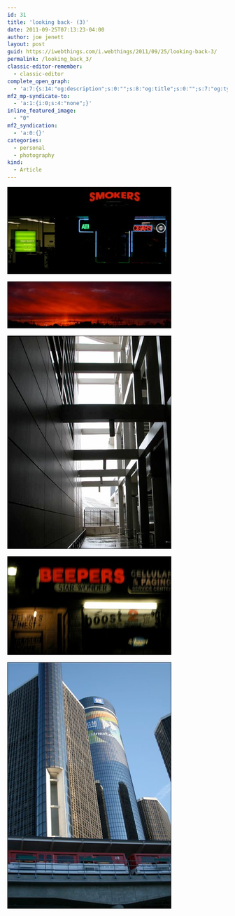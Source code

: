 ```yaml
---
id: 31
title: 'looking back- (3)'
date: 2011-09-25T07:13:23-04:00
author: joe jenett
layout: post
guid: https://iwebthings.com/i.webthings/2011/09/25/looking-back-3/
permalink: /looking_back_3/
classic-editor-remember:
  - classic-editor
complete_open_graph:
  - 'a:7:{s:14:"og:description";s:0:"";s:8:"og:title";s:0:"";s:7:"og:type";s:0:"";s:12:"twitter:card";s:7:"summary";s:15:"twitter:creator";s:0:"";s:19:"twitter:description";s:0:"";s:8:"og:image";s:0:"";}'
mf2_mp-syndicate-to:
  - 'a:1:{i:0;s:4:"none";}'
inline_featured_image:
  - "0"
mf2_syndication:
  - 'a:0:{}'
categories:
  - personal
  - photography
kind:
  - Article
---
```

[<img style="border: none;" src="/images/smokers_375.jpg" alt="smokers" />](http://jenett.org/photo/?p=image/smokers "smokers")

[<img style="border: none;" src="/images/road_dreams_3_375.jpg" alt="ad wall (2)" />](http://jenett.org/photo/?p=image/road_dreams_3 "road dreams (3)")

[<img style="border: none;" src="/images/terminal_darkness_375.jpg" alt="skyform (40)" />](http://jenett.org/photo/?p=image/terminal_darkness "terminal darkness")

[<img style="border: none;" src="/images/beepers_375.jpg" alt="beepers" />](http://jenett.org/photo/?p=image/beepers "beepers")

[<img style="border: none;" src="/images/in_the_d_2_375.jpg" alt="in the d (2)" />](http://jenett.org/photo/?p=image/in_the_d_2 "in the D (2)")